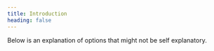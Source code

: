 ```yaml
---
title: Introduction
heading: false
---
```


Below is an explanation of options that might not be self explanatory.
